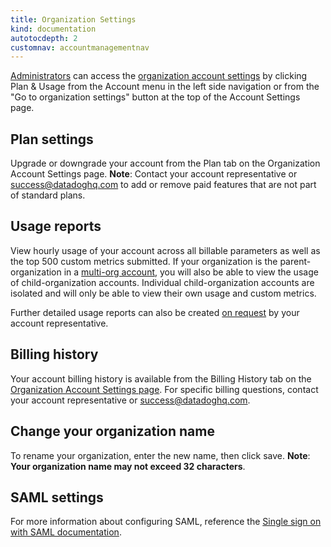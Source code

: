 ```yaml
---
title: Organization Settings
kind: documentation
autotocdepth: 2
customnav: accountmanagementnav
---
```


[Administrators](http://localhost:1313/account_management/team/#datadog-user-roles) can access the [organization account settings](https://app.datadoghq.com/account/billing) by clicking Plan & Usage from the Account menu in the left side navigation or from the "Go to organization settings" button at the top of the Account Settings page.

## Plan settings

Upgrade or downgrade your account from the Plan tab on the Organization Account Settings page. 
**Note**: Contact your account representative or [success@datadoghq.com](mailto://success@datadoghq.com) to add or remove paid features that are not part of standard plans.

## Usage reports

View hourly usage of your account across all billable parameters as well as the top 500 custom metrics submitted. If your organization is the parent-organization in a [multi-org account](/account_management/multi_organization/), you will also be able to view the usage of child-organization accounts. Individual child-organization accounts are isolated and will only be able to view their own usage and custom metrics.

Further detailed usage reports can also be created [on request](mailto://success@datadoghq.com) by your account representative.

## Billing history

Your account billing history is available from the Billing History tab on the [Organization Account Settings page](https://app.datadoghq.com/account/billing). For specific billing questions, contact your account representative or [success@datadoghq.com](mailto://success@datadoghq.com).

## Change your organization name

To rename your organization, enter the new name, then click save. 
**Note**: **Your organization name may not exceed 32 characters**.

## SAML settings

For more information about configuring SAML, reference the [Single sign on with SAML documentation](/account_management/saml/).
